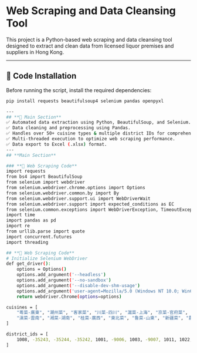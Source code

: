 # Web Scraping and Data Cleansing Tool

This project is a Python-based web scraping and data cleansing tool designed to extract and clean data from licensed liquor premises and suppliers in Hong Kong.

---

## **📌 Code Installation**
Before running the script, install the required dependencies:

```bash
pip install requests beautifulsoup4 selenium pandas openpyxl

---
## **📌 Main Section**
✅ Automated data extraction using Python, BeautifulSoup, and Selenium.
✅ Data cleaning and preprocessing using Pandas.
✅ Handles over 50+ cuisine types & multiple district IDs for comprehensive data collection.
✅ Multi-threaded execution to optimize web scraping performance.
✅ Data export to Excel (.xlsx) format.
---
## **Main Section**

### **📝 Web Scraping Code**
import requests
from bs4 import BeautifulSoup
from selenium import webdriver
from selenium.webdriver.chrome.options import Options
from selenium.webdriver.common.by import By
from selenium.webdriver.support.ui import WebDriverWait
from selenium.webdriver.support import expected_conditions as EC
from selenium.common.exceptions import WebDriverException, TimeoutException, NoSuchElementException
import time
import pandas as pd
import re
from urllib.parse import quote
import concurrent.futures
import threading

## **📝 Web Scraping Code**
# Initialize Selenium WebDriver
def get_driver():
    options = Options()
    options.add_argument('--headless')
    options.add_argument('--no-sandbox')
    options.add_argument('--disable-dev-shm-usage')
    options.add_argument('user-agent=Mozilla/5.0 (Windows NT 10.0; Win64; x64) AppleWebKit/537.36 (KHTML, like Gecko) Chrome/91.0.4472.124 Safari/537.36')
    return webdriver.Chrome(options=options)

cuisines = [
    "粵菜-廣東", "潮州菜", "客家菜", "川菜-四川", "滬菜-上海", "京菜-官府菜", "京川滬", "台灣菜", "順德菜",
    "滇菜-雲南", "湘菜-湖南", "桂菜-廣西", "東北菜", "鲁菜-山東", "新疆菜", "農家菜", "閩菜-福建", "江浙菜",
]

district_ids = [
    1008, -35243, -35244, -35242, 1001, -9006, 1003, -9007, 1011, 1022, 1019, 1026, 1004, 1023, 1014, 1009, 1018, 1024,
]
